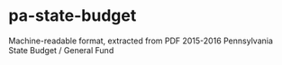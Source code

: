 # pa-state-budget
Machine-readable format, extracted from PDF 2015-2016 Pennsylvania State Budget / General Fund
